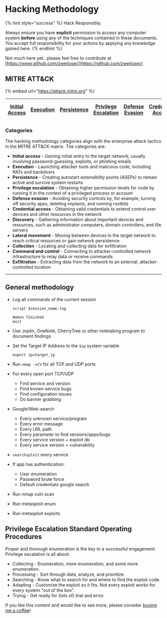# Hacking Methodology

{% hint style="success" %}
Hack Responsibly.

Always ensure you have **explicit** permission to access any computer system **before** using any of the techniques contained in these documents.  You accept full responsibility for your actions by applying any knowledge gained here. &#x20;
{% endhint %}

Not much here yet...please feel free to contribute at [https://www.github.com/zweilosec](https://github.com/zweilosec)

## MITRE ATT\&CK

{% embed url="https://attack.mitre.org" %}

| [Initial Access](https://attack.mitre.org/tactics/TA0001) | [Execution](https://attack.mitre.org/tactics/TA0002) | [Persistence](https://attack.mitre.org/tactics/TA0003) | [Privilege Escalation](https://attack.mitre.org/tactics/TA0004) | [Defense Evasion](https://attack.mitre.org/tactics/TA0005) | [Credential Access](https://attack.mitre.org/tactics/TA0006) | [Discovery](https://attack.mitre.org/tactics/TA0007) | [Lateral Movement](https://attack.mitre.org/tactics/TA0008) | [Collection](https://attack.mitre.org/tactics/TA0009) | [Command and Control](https://attack.mitre.org/tactics/TA0011) | [Exfiltration](https://attack.mitre.org/tactics/TA0010) | [Impact](https://attack.mitre.org/tactics/TA0040) |
| --------------------------------------------------------- | ---------------------------------------------------- | ------------------------------------------------------ | --------------------------------------------------------------- | ---------------------------------------------------------- | ------------------------------------------------------------ | ---------------------------------------------------- | ----------------------------------------------------------- | ----------------------------------------------------- | -------------------------------------------------------------- | ------------------------------------------------------- | ------------------------------------------------- |

### Categories

The hacking methodology categories align with the enterprise attack tactics in the MITRE ATT\&CK matrix. The categories are:

* **Initial access** - Gaining initial entry to the target network, usually involving password-guessing, exploits, or phishing emails
* **Execution** - Launching attacker tools and malicious code, including RATs and backdoors
* **Persistence** - Creating autostart extensibility points (ASEPs) to remain active and survive system restarts
* **Privilege escalation** - Obtaining higher permission levels for code by running it in the context of a privileged process or account
* **Defense evasion** - Avoiding security controls by, for example, turning off security apps, deleting implants, and running rootkits
* **Credential access** - Obtaining valid credentials to extend control over devices and other resources in the network
* **Discovery** - Gathering information about important devices and resources, such as administrator computers, domain controllers, and file servers
* **Lateral movement** - Moving between devices in the target network to reach critical resources or gain network persistence
* **Collection** - Locating and collecting data for exfiltration
* **Command and control** - Connecting to attacker-controlled network infrastructure to relay data or receive commands
* **Exfiltration** - Extracting data from the network to an external, attacker-controlled location

****

## General methodology

*   Log all commands of the current session

    ```
    script $session_name.log

    #when finished
    exit
    ```
* Use Joplin, OneNote, CherryTree or other notetaking program to document findings
*   Set the Target IP Address to the `$ip` system variable

    ```
    export ip=target_ip
    ```
* Run `nmap -sCV` for all TCP and UDP ports
* For every open port TCP/UDP
  * Find service and version
  * Find known service bugs
  * Find configuration issues
  * Do banner grabbing
* Google/Web-search
  * Every unknown service/program
  * Every error message
  * Every URL path
  * Every parameter to find versions/apps/bugs
  * Every service version + exploit db
  * Every service version + vulnerability
* `searchsploit` every service
* If app has authentication:
  * User enumeration
  * Password brute force
  * Default credentials google search
* Run nmap vuln scan
* Run metasploit enum
* Run metasploit exploits

## Privilege Escalation Standard Operating Procedures

Proper and thorough enumeration is the key to a successful engagement. Privilege escalation is all about:

* Collecting - Enumeration, more enumeration, and some more enumeration.
* Processing - Sort through data, analyze, and prioritize.
* Searching - Know what to search for and where to find the exploit code.
* Adapting - Customize the exploit so it fits. Not every exploit works for every system "out of the box".
* Trying - Get ready for (lots of) trial and error.

If you like this content and would like to see more, please consider [buying me a coffee](https://www.buymeacoffee.com/zweilosec)!
